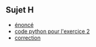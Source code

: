 ## Sujet H
* [énoncé](22-NSI-27.pdf)
* [code python pour l'exercice 2](22-NSI-27.py)
* [correction](SujetH_CORRECTION.ipynb)
